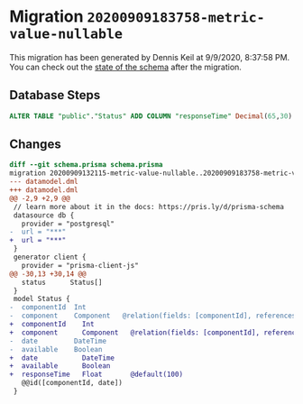 # Migration `20200909183758-metric-value-nullable`

This migration has been generated by Dennis Keil at 9/9/2020, 8:37:58 PM.
You can check out the [state of the schema](./schema.prisma) after the migration.

## Database Steps

```sql
ALTER TABLE "public"."Status" ADD COLUMN "responseTime" Decimal(65,30)   NOT NULL DEFAULT 100
```

## Changes

```diff
diff --git schema.prisma schema.prisma
migration 20200909132115-metric-value-nullable..20200909183758-metric-value-nullable
--- datamodel.dml
+++ datamodel.dml
@@ -2,9 +2,9 @@
 // learn more about it in the docs: https://pris.ly/d/prisma-schema
 datasource db {
   provider = "postgresql"
-  url = "***"
+  url = "***"
 }
 generator client {
   provider = "prisma-client-js"
@@ -30,13 +30,14 @@
   status      Status[]
 }
 model Status {
-  componentId  Int
-  component    Component   @relation(fields: [componentId], references: [id])
+  componentId    Int
+  component      Component   @relation(fields: [componentId], references: [id])
-  date         DateTime
-  available    Boolean
+  date           DateTime
+  available      Boolean
+  responseTime   Float       @default(100)
   @@id([componentId, date])
 }
```


